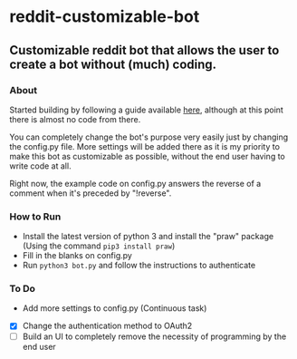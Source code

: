 # reddit-customizable-bot
## Customizable reddit bot that allows the user to create a bot without (much) coding.

### About
Started building by following a guide available [here](http://pythonforengineers.com/build-a-reddit-bot-part-1/), although at this point there is almost no code from there.

You can completely change the bot's purpose very easily just by changing the config.py file. More settings will be added there as it is my priority to make this bot as customizable as possible, without the end user having to write code at all.

Right now, the example code on config.py answers the reverse of a comment when it's preceded by "!reverse".

### How to Run
* Install the latest version of python 3 and install the "praw" package (Using the command `pip3 install praw`)
* Fill in the blanks on config.py
* Run `python3 bot.py` and follow the instructions to authenticate

### To Do
* Add more settings to config.py (Continuous task)
* [x] Change the authentication method to OAuth2
* [ ] Build an UI to completely remove the necessity of programming by the end user
